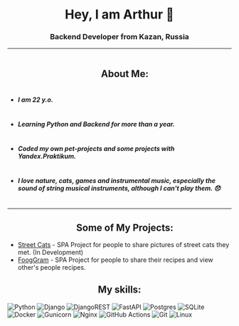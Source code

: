 <h1 align="center">Hey, I am Arthur 👋</h1>
<h3 align="center">Backend Developer from Kazan, Russia</h3>
<hr>
<ul style="display: flex; flex-direction: column; gap: 0px;"><h2 align="center">About Me:</h2>
<li><h5>I am 22 y.o.</h5></li>
<li style="margin-top: -5px;"><h5>Learning Python and Backend for more than a year.</h5></li>
<li style="margin-top: -5px;"><h5>Coded my own pet-projects and some projects with Yandex.Praktikum.</h5></li>
<li style="margin-top: -5px;"><h5>I love nature, cats, games and instrumental music, especially the sound of string musical instruments, although I can't play them. 😞</h5></li></ul>
<hr>
<ul><h2 align="center">Some of My Projects:</h2>
<li><a href="https://github.com/AltyOfficial/street-cats">Street Cats</a> - SPA Project for people to share pictures of street cats they met. (In Development)</li><li><a href="https://github.com/AltyOfficial/foodgram-project-react">FoogGram</a> - SPA Project for people to share their recipes and view other's people recipes.</li>
</ul>
<h2 align="center">My skills:</h2> 

![Python](https://img.shields.io/badge/python-3670A0?style=for-the-badge&logo=python&logoColor=ffdd54)
![Django](https://img.shields.io/badge/django-%23092E20.svg?style=for-the-badge&logo=django&logoColor=white)
![DjangoREST](https://img.shields.io/badge/DJANGO-REST-ff1709?style=for-the-badge&logo=django&logoColor=white&color=ff1709&labelColor=gray)
![FastAPI](https://img.shields.io/badge/FastAPI-005571?style=for-the-badge&logo=fastapi)
![Postgres](https://img.shields.io/badge/postgres-%23316192.svg?style=for-the-badge&logo=postgresql&logoColor=white)
![SQLite](https://img.shields.io/badge/sqlite-%2307405e.svg?style=for-the-badge&logo=sqlite&logoColor=white)
![Docker](https://img.shields.io/badge/docker-%230db7ed.svg?style=for-the-badge&logo=docker&logoColor=white)
![Gunicorn](https://img.shields.io/badge/gunicorn-%298729.svg?style=for-the-badge&logo=gunicorn&logoColor=white)
![Nginx](https://img.shields.io/badge/nginx-%23009639.svg?style=for-the-badge&logo=nginx&logoColor=white)
![GitHub Actions](https://img.shields.io/badge/github%20actions-%232671E5.svg?style=for-the-badge&logo=githubactions&logoColor=white)
![Git](https://img.shields.io/badge/git-%23F05033.svg?style=for-the-badge&logo=git&logoColor=white)
![Linux](https://img.shields.io/badge/Linux-FCC624?style=for-the-badge&logo=linux&logoColor=black)
